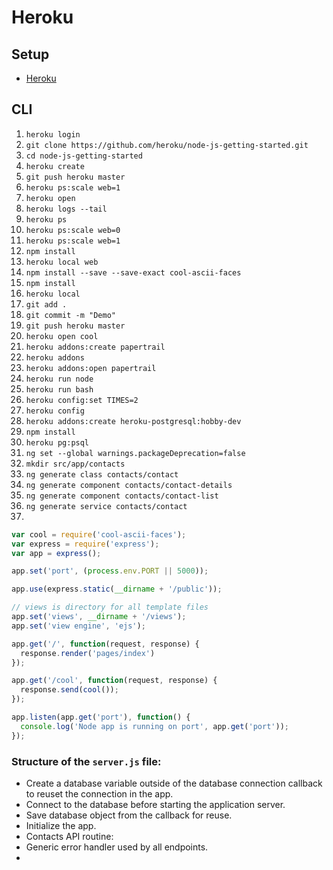 # Heroku
## Setup
 * [Heroku](Heroku.com)
 
## CLI

1. `heroku login`
2. `git clone https://github.com/heroku/node-js-getting-started.git`
3. `cd node-js-getting-started`
4. `heroku create`
5. `git push heroku master`
6. `heroku ps:scale web=1`
7. `heroku open`
8. `heroku logs --tail`
9. `heroku ps`
10. `heroku ps:scale web=0`
11. `heroku ps:scale web=1`
12. `npm install`
13. `heroku local web`
14. `npm install --save --save-exact cool-ascii-faces`
15. `npm install`
16. `heroku local`
17. `git add .`
18. `git commit -m "Demo"`
19. `git push heroku master`
20. `heroku open cool`
21. `heroku addons:create papertrail`
22. `heroku addons`
23. `heroku addons:open papertrail`
24. `heroku run node`
25. `heroku run bash`
26. `heroku config:set TIMES=2`
27. `heroku config`
28. `heroku addons:create heroku-postgresql:hobby-dev`
29. `npm install`
30. `heroku pg:psql`
31. `ng set --global warnings.packageDeprecation=false`
32. `mkdir src/app/contacts`
33. `ng generate class contacts/contact`
34. `ng generate component contacts/contact-details`
35. `ng generate component contacts/contact-list`
36. `ng generate service contacts/contact`
37. 


```node.js
var cool = require('cool-ascii-faces');
var express = require('express');
var app = express();

app.set('port', (process.env.PORT || 5000));

app.use(express.static(__dirname + '/public'));

// views is directory for all template files
app.set('views', __dirname + '/views');
app.set('view engine', 'ejs');

app.get('/', function(request, response) {
  response.render('pages/index')
});

app.get('/cool', function(request, response) {
  response.send(cool());
});

app.listen(app.get('port'), function() {
  console.log('Node app is running on port', app.get('port'));
});
```

### Structure of the `server.js` file:
 * Create a database variable outside of the database connection callback to reuset the connection in the app.
 * Connect to the database before starting the application server.
 * Save database object from the callback for reuse.
 * Initialize the app.
 * Contacts API routine:
  * Generic error handler used by all endpoints.
  * 

